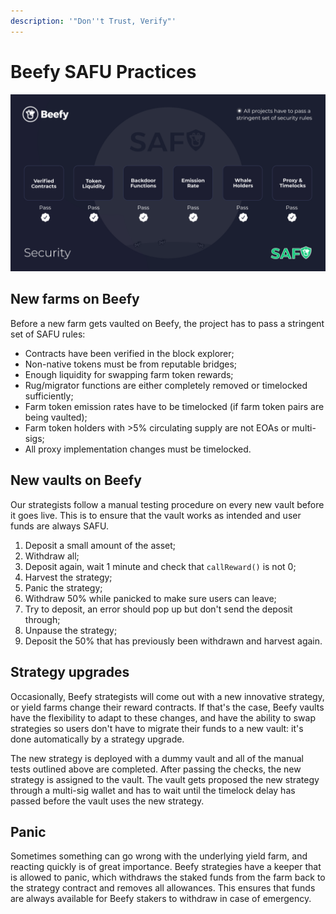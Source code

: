 ```yaml
---
description: '"Don''t Trust, Verify"'
---
```


# Beefy SAFU Practices

![](../.gitbook/assets/safu.png)

## New farms on Beefy

Before a new farm gets vaulted on Beefy, the project has to pass a stringent set of SAFU rules:

* Contracts have been verified in the block explorer;
* Non-native tokens must be from reputable bridges;
* Enough liquidity for swapping farm token rewards;
* Rug/migrator functions are either completely removed or timelocked sufficiently;
* Farm token emission rates have to be timelocked (if farm token pairs are being vaulted);
* Farm token holders with >5% circulating supply are not EOAs or multi-sigs;
* All proxy implementation changes must be timelocked.

## New vaults on Beefy

Our strategists follow a manual testing procedure on every new vault before it goes live. This is to ensure that the vault works as intended and user funds are always SAFU.

1. Deposit a small amount of the asset;&#x20;
2. Withdraw all;&#x20;
3. Deposit again, wait 1 minute and check that `callReward()` is not 0;&#x20;
4. Harvest the strategy;&#x20;
5. Panic the strategy;&#x20;
6. Withdraw 50% while panicked to make sure users can leave;&#x20;
7. Try to deposit, an error should pop up but don't send the deposit through;&#x20;
8. Unpause the strategy;&#x20;
9. Deposit the 50% that has previously been withdrawn and harvest again.

## Strategy upgrades

Occasionally, Beefy strategists will come out with a new innovative strategy, or yield farms change their reward contracts. If that's the case, Beefy vaults have the flexibility to adapt to these changes, and have the ability to swap strategies so users don't have to migrate their funds to a new vault: it's done automatically by a strategy upgrade.

The new strategy is deployed with a dummy vault and all of the manual tests outlined above are completed. After passing the checks, the new strategy is assigned to the vault. The vault gets proposed the new strategy through a multi-sig wallet and has to wait until the timelock delay has passed before the vault uses the new strategy.

## Panic

Sometimes something can go wrong with the underlying yield farm, and reacting quickly is of great importance. Beefy strategies have a keeper that is allowed to panic, which withdraws the staked funds from the farm back to the strategy contract and removes all allowances. This ensures that funds are always available for Beefy stakers to withdraw in case of emergency.
